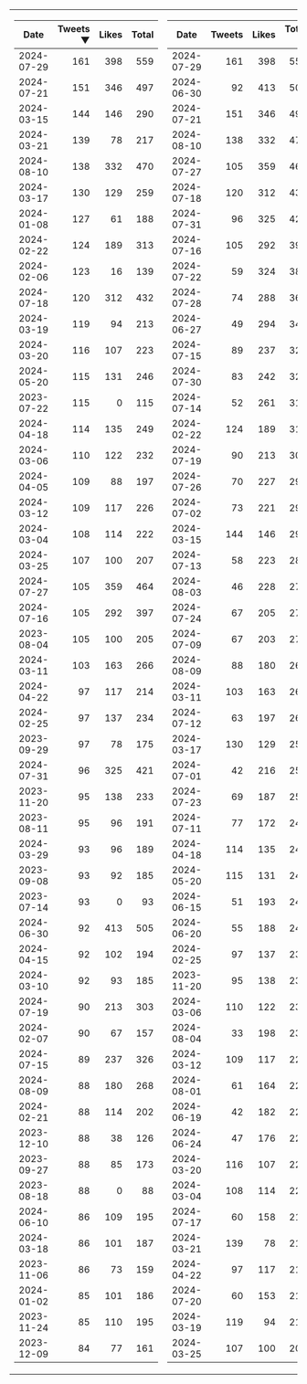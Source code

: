 <table>
<tr><td>


|Date|Tweets ▼|Likes|Total|
|--|--:|--:|--:|
|2024-07-29|161|398|559|
|2024-07-21|151|346|497|
|2024-03-15|144|146|290|
|2024-03-21|139|78|217|
|2024-08-10|138|332|470|
|2024-03-17|130|129|259|
|2024-01-08|127|61|188|
|2024-02-22|124|189|313|
|2024-02-06|123|16|139|
|2024-07-18|120|312|432|
|2024-03-19|119|94|213|
|2024-03-20|116|107|223|
|2024-05-20|115|131|246|
|2023-07-22|115|0|115|
|2024-04-18|114|135|249|
|2024-03-06|110|122|232|
|2024-04-05|109|88|197|
|2024-03-12|109|117|226|
|2024-03-04|108|114|222|
|2024-03-25|107|100|207|
|2024-07-27|105|359|464|
|2024-07-16|105|292|397|
|2023-08-04|105|100|205|
|2024-03-11|103|163|266|
|2024-04-22|97|117|214|
|2024-02-25|97|137|234|
|2023-09-29|97|78|175|
|2024-07-31|96|325|421|
|2023-11-20|95|138|233|
|2023-08-11|95|96|191|
|2024-03-29|93|96|189|
|2023-09-08|93|92|185|
|2023-07-14|93|0|93|
|2024-06-30|92|413|505|
|2024-04-15|92|102|194|
|2024-03-10|92|93|185|
|2024-07-19|90|213|303|
|2024-02-07|90|67|157|
|2024-07-15|89|237|326|
|2024-08-09|88|180|268|
|2024-02-21|88|114|202|
|2023-12-10|88|38|126|
|2023-09-27|88|85|173|
|2023-08-18|88|0|88|
|2024-06-10|86|109|195|
|2024-03-18|86|101|187|
|2023-11-06|86|73|159|
|2024-01-02|85|101|186|
|2023-11-24|85|110|195|
|2023-12-09|84|77|161|

</td><td>


|Date|Tweets|Likes|Total ▼|
|--|--:|--:|--:|
|2024-07-29|161|398|559|
|2024-06-30|92|413|505|
|2024-07-21|151|346|497|
|2024-08-10|138|332|470|
|2024-07-27|105|359|464|
|2024-07-18|120|312|432|
|2024-07-31|96|325|421|
|2024-07-16|105|292|397|
|2024-07-22|59|324|383|
|2024-07-28|74|288|362|
|2024-06-27|49|294|343|
|2024-07-15|89|237|326|
|2024-07-30|83|242|325|
|2024-07-14|52|261|313|
|2024-02-22|124|189|313|
|2024-07-19|90|213|303|
|2024-07-26|70|227|297|
|2024-07-02|73|221|294|
|2024-03-15|144|146|290|
|2024-07-13|58|223|281|
|2024-08-03|46|228|274|
|2024-07-24|67|205|272|
|2024-07-09|67|203|270|
|2024-08-09|88|180|268|
|2024-03-11|103|163|266|
|2024-07-12|63|197|260|
|2024-03-17|130|129|259|
|2024-07-01|42|216|258|
|2024-07-23|69|187|256|
|2024-07-11|77|172|249|
|2024-04-18|114|135|249|
|2024-05-20|115|131|246|
|2024-06-15|51|193|244|
|2024-06-20|55|188|243|
|2024-02-25|97|137|234|
|2023-11-20|95|138|233|
|2024-03-06|110|122|232|
|2024-08-04|33|198|231|
|2024-03-12|109|117|226|
|2024-08-01|61|164|225|
|2024-06-19|42|182|224|
|2024-06-24|47|176|223|
|2024-03-20|116|107|223|
|2024-03-04|108|114|222|
|2024-07-17|60|158|218|
|2024-03-21|139|78|217|
|2024-04-22|97|117|214|
|2024-07-20|60|153|213|
|2024-03-19|119|94|213|
|2024-03-25|107|100|207|

</td><tr>
</table>

